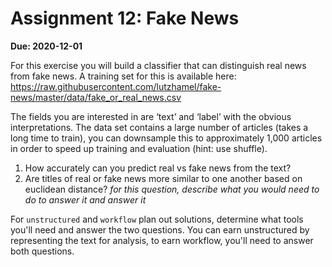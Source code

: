 # Assignment 12: Fake News

__Due: 2020-12-01__



For this exercise you will build a classifier that can distinguish real news from fake news. A training set for this is available here: https://raw.githubusercontent.com/lutzhamel/fake-news/master/data/fake_or_real_news.csv

The fields you are interested in are ‘text’ and ‘label’ with the obvious interpretations.
The data set contains a large number of articles (takes a long time to train), you can downsample this to approximately 1,000 articles in order to speed up training and evaluation (hint: use shuffle).

1. How accurately can you predict real vs fake news from the text?
1. Are titles of real or fake news more similar to one another based on euclidean distance?
_for this question, describe what you would need to do to answer it and answer it_


For `unstructured` and `workflow` plan out solutions, determine what tools you'll need and answer the two questions. You can earn unstructured by representing the text for analysis, to earn workflow, you'll need to answer both questions. 
